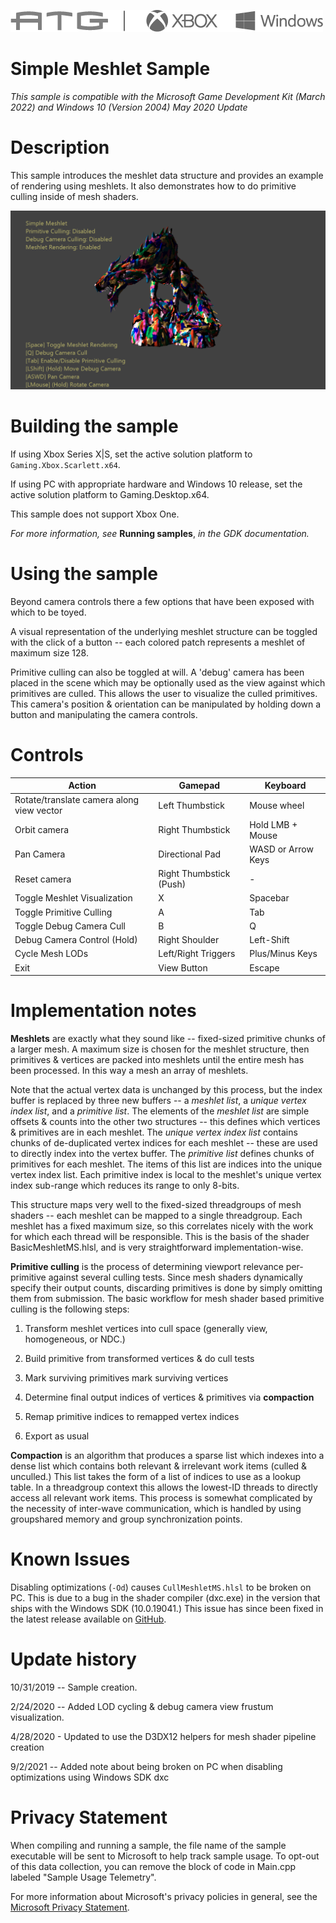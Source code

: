   ![](./media/image1.png)

#   Simple Meshlet Sample

*This sample is compatible with the Microsoft Game Development Kit
(March 2022) and Windows 10 (Version 2004) May 2020 Update*

# Description

This sample introduces the meshlet data structure and provides an
example of rendering using meshlets. It also demonstrates how to do
primitive culling inside of mesh shaders.

![](./media/image3.png)

# Building the sample

If using Xbox Series X|S, set the active solution platform to `Gaming.Xbox.Scarlett.x64`.

If using PC with appropriate hardware and Windows 10 release, set the
active solution platform to Gaming.Desktop.x64.

This sample does not support Xbox One.

*For more information, see* __Running samples__, *in the GDK documentation.*

# Using the sample

Beyond camera controls there a few options that have been exposed with
which to be toyed.

A visual representation of the underlying meshlet structure can be
toggled with the click of a button -- each colored patch represents a
meshlet of maximum size 128.

Primitive culling can also be toggled at will. A 'debug' camera has been
placed in the scene which may be optionally used as the view against
which primitives are culled. This allows the user to visualize the
culled primitives. This camera's position & orientation can be
manipulated by holding down a button and manipulating the camera
controls.

# Controls

| Action                       |  Gamepad          |  Keyboard          |
|------------------------------|------------------|-------------------|
| Rotate/translate camera along view vector |  Left Thumbstick  |  Mouse wheel |
| Orbit camera                 |  Right Thumbstick |  Hold LMB + Mouse  |
| Pan Camera  |  Directional Pad  |  WASD or Arrow Keys              |
| Reset camera  |  Right Thumbstick (Push) |  \- |
| Toggle Meshlet Visualization |  X                |  Spacebar          |
| Toggle Primitive Culling     |  A                |  Tab               |
| Toggle Debug Camera Cull     |  B                |  Q                 |
| Debug Camera Control (Hold)  |  Right Shoulder   |  Left-Shift        |
| Cycle Mesh LODs  |  Left/Right Triggers |  Plus/Minus Keys |
| Exit                         |  View Button      |  Escape            |

# Implementation notes

**Meshlets** are exactly what they sound like -- fixed-sized primitive
chunks of a larger mesh. A maximum size is chosen for the meshlet
structure, then primitives & vertices are packed into meshlets until the
entire mesh has been processed. In this way a mesh an array of meshlets.

Note that the actual vertex data is unchanged by this process, but the
index buffer is replaced by three new buffers -- a *meshlet list*, a
*unique vertex index list*, and a *primitive list*. The elements of the
*meshlet list* are simple offsets & counts into the other two structures
-- this defines which vertices & primitives are in each meshlet. The
*unique vertex index list* contains chunks of de-duplicated vertex
indices for each meshlet -- these are used to directly index into the
vertex buffer. The *primitive list* defines chunks of primitives for
each meshlet. The items of this list are indices into the unique vertex
index list. Each primitive index is local to the meshlet's unique vertex
index sub-range which reduces its range to only 8-bits.

This structure maps very well to the fixed-sized threadgroups of mesh
shaders -- each meshlet can be mapped to a single threadgroup. Each
meshlet has a fixed maximum size, so this correlates nicely with the
work for which each thread will be responsible. This is the basis of the
shader BasicMeshletMS.hlsl, and is very straightforward
implementation-wise.

**Primitive culling** is the process of determining viewport relevance
per-primitive against several culling tests. Since mesh shaders
dynamically specify their output counts, discarding primitives is done
by simply omitting them from submission. The basic workflow for mesh
shader based primitive culling is the following steps:

1.  Transform meshlet vertices into cull space (generally view,
    homogeneous, or NDC.)

2.  Build primitive from transformed vertices & do cull tests

3.  Mark surviving primitives mark surviving vertices

4.  Determine final output indices of vertices & primitives via
    **compaction**

5.  Remap primitive indices to remapped vertex indices

6.  Export as usual

**Compaction** is an algorithm that produces a sparse list which indexes
into a dense list which contains both relevant & irrelevant work items
(culled & unculled.) This list takes the form of a list of indices to
use as a lookup table. In a threadgroup context this allows the
lowest-ID threads to directly access all relevant work items. This
process is somewhat complicated by the necessity of inter-wave
communication, which is handled by using groupshared memory and group
synchronization points.

# Known Issues

Disabling optimizations (`-Od`) causes `CullMeshletMS.hlsl` to be broken on
PC. This is due to a bug in the shader compiler (dxc.exe) in the version
that ships with the Windows SDK (10.0.19041.) This issue has since been
fixed in the latest release available on
[GitHub](https://github.com/microsoft/DirectXShaderCompiler).

# Update history

10/31/2019 -- Sample creation.

2/24/2020 -- Added LOD cycling & debug camera view frustum
visualization.

4/28/2020 - Updated to use the D3DX12 helpers for mesh shader pipeline
creation

9/2/2021 -- Added note about being broken on PC when disabling
optimizations using Windows SDK dxc

# Privacy Statement

When compiling and running a sample, the file name of the sample
executable will be sent to Microsoft to help track sample usage. To
opt-out of this data collection, you can remove the block of code in
Main.cpp labeled "Sample Usage Telemetry".

For more information about Microsoft's privacy policies in general, see
the [Microsoft Privacy
Statement](https://privacy.microsoft.com/en-us/privacystatement/).
